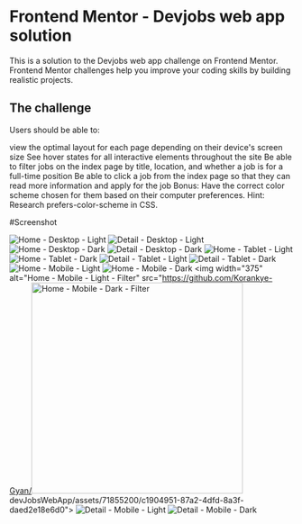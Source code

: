 # Frontend Mentor - Devjobs web app solution

This is a solution to the Devjobs web app challenge on Frontend Mentor. Frontend Mentor challenges help you improve your coding skills by building realistic projects.

## The challenge
Users should be able to:

view the optimal layout for each page depending on their device's screen size
See hover states for all interactive elements throughout the site
Be able to filter jobs on the index page by title, location, and whether a job is for a full-time position
Be able to click a job from the index page so that they can read more information and apply for the job
Bonus: Have the correct color scheme chosen for them based on their computer preferences. Hint: Research prefers-color-scheme in CSS.

#Screenshot

![Home - Desktop - Light](https://github.com/Korankye-Gyan/devJobsWebApp/assets/71855200/7ccdf025-d486-48f7-bee9-eb793591196d)
![Detail - Desktop - Light](https://github.com/Korankye-Gyan/devJobsWebApp/assets/71855200/e342d7f8-f6da-4903-a5f1-bcf58cac7437)
![Home - Desktop - Dark](https://github.com/Korankye-Gyan/devJobsWebApp/assets/71855200/ae4e9e6f-b442-4024-ba44-de8f129bf7ba)
![Detail - Desktop - Dark](https://github.com/Korankye-Gyan/devJobsWebApp/assets/71855200/74b15998-eb3d-441c-b700-a165c679dd40)
![Home - Tablet - Light](https://github.com/Korankye-Gyan/devJobsWebApp/assets/71855200/d11b80ab-bb5e-43e3-a504-994df8971fd4)
![Home - Tablet - Dark](https://github.com/Korankye-Gyan/devJobsWebApp/assets/71855200/b0a25fec-7084-46c6-ba9e-9ec6f312e794)
![Detail - Tablet - Light](https://github.com/Korankye-Gyan/devJobsWebApp/assets/71855200/8443ca6f-45cb-4a6b-ba17-ae2452f10af6)
![Detail - Tablet - Dark](https://github.com/Korankye-Gyan/devJobsWebApp/assets/71855200/11c2f660-cbb4-4621-a208-9f682f228d34)
![Home - Mobile - Light](https://github.com/Korankye-Gyan/devJobsWebApp/assets/71855200/da67c9e0-56d3-403c-acbc-dfee304000ca)
![Home - Mobile - Dark](https://github.com/Korankye-Gyan/devJobsWebApp/assets/71855200/718f4138-946b-4a53-b145-a32cc72021ca)
<img width="375" alt="Home - Mobile - Light - Filter" src="https://github.com/Korankye-Gyan/<img width="375" alt="Home - Mobile - Dark - Filter" src="https://github.com/Korankye-Gyan/devJobsWebApp/assets/71855200/936e94c0-4e28-4c94-a7f7-8a528bf9de22">
devJobsWebApp/assets/71855200/c1904951-87a2-4dfd-8a3f-daed2e18e6d0">
![Detail - Mobile - Light](https://github.com/Korankye-Gyan/devJobsWebApp/assets/71855200/5754542c-2689-4aa2-b27b-454574783768)
![Detail - Mobile - Dark](https://github.com/Korankye-Gyan/devJobsWebApp/assets/71855200/777d8f8d-6275-45b1-a5d8-2d6170e3e778)

